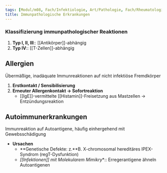 ```yaml
---
tags: [Modul/m08, Fach/Infektiologie, Art/Pathologie, Fach/Rheumatologie]
title: Immunpathologische Erkrankungen
---
```

### Klassifizierung immunpathologischer Reaktionen

1. **Typ I, II, III**:: [[Antikörper]]-abhängig
2. **Typ IV**:: [[T-Zellen]]-abhängig

## Allergien

Übermäßige, inadäquate Immunreaktionen auf nicht infektiöse Fremdkörper

1. **Erstkontakt / Sensibilisierung**
2. **Erneuter Allergenkontakt → Sofortreaktion**
    - [[IgE]]-vermittelte [[Histamin]]-Freisetzung aus Mastzellen → Entzündungsreaktion

## Autoimmunerkrankungen

Immunreaktion auf Autoantigene, häufig einhergehend mit Gewebsschädigung

- **Ursachen**
    - **Genetische Defekte: z.**B. X-chromosomal hereditäres IPEX-Syndrom (regT-Dysfunktion)
    - *[[Infektionen]] mit Molekularem Mimikry**:: Erregerantigene ähneln Autoantigenen

